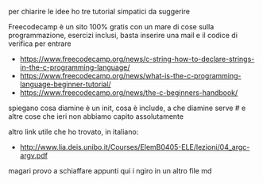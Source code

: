 per chiarire le idee ho tre tutorial simpatici da suggerire

Freecodecamp è un sito 100% gratis con un mare di cose sulla programmazione, esercizi inclusi, basta inserire una mail e il codice di verifica per entrare

* https://www.freecodecamp.org/news/c-string-how-to-declare-strings-in-the-c-programming-language/
* https://www.freecodecamp.org/news/what-is-the-c-programming-language-beginner-tutorial/
* https://www.freecodecamp.org/news/the-c-beginners-handbook/

spiegano cosa diamine è un init, cosa è include, a che diamine serve # e altre cose che ieri non abbiamo capito assolutamente


altro link utile che ho trovato, in italiano:
* http://www.lia.deis.unibo.it/Courses/ElemB0405-ELE/lezioni/04_argc-argv.pdf

magari provo a schiaffare appunti qui i ngiro in un altro file md
